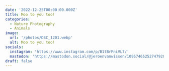 ```yaml
---
date: '2022-12-25T00:00:00.000Z'
title: Moo to you too!
categories:
  - Nature Photography
  - Animals
image:
  url: '/photos/DSC_1201.webp'
  alt: Moo to you too!
socials:
  instagram: 'https://www.instagram.com/p/B1tBrPniVL7/'
  mastodon: 'https://mastodon.social/@jeroenvanwissen/109574652527479203'
draft: false
---
```


